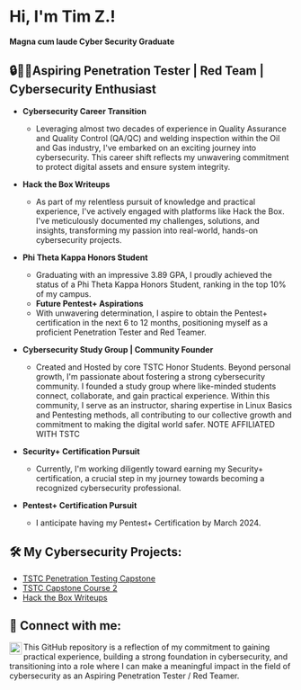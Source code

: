 <h1>Hi, I'm Tim Z.! </h1>
  <b>Magna cum laude Cyber Security Graduate</b>

<h2>🔒👨‍💻Aspiring Penetration Tester | Red Team | Cybersecurity Enthusiast</h2>

- <b>Cybersecurity Career Transition</b>
  - Leveraging almost two decades of experience in Quality Assurance and Quality Control (QA/QC) and welding inspection within the Oil and Gas industry, I've embarked on an exciting journey into cybersecurity. This career shift reflects my unwavering commitment to protect digital assets and ensure system integrity.
- <b>Hack the Box Writeups</b>
  - As part of my relentless pursuit of knowledge and practical experience, I've actively engaged with platforms like Hack the Box. I've meticulously documented my challenges, solutions, and insights, transforming my passion into real-world, hands-on cybersecurity projects.
- <b>Phi Theta Kappa Honors Student</b>
  - Graduating with an impressive 3.89 GPA, I proudly achieved the status of a Phi Theta Kappa Honors Student, ranking in the top 10% of my campus.
  - <b>Future Pentest+ Aspirations</b>
  - With unwavering determination, I aspire to obtain the Pentest+ certification in the next 6 to 12 months, positioning myself as a proficient Penetration Tester and Red Teamer.
   
- <b>Cybersecurity Study Group | Community Founder</b>
  - Created and Hosted by core TSTC Honor Students. Beyond personal growth, I'm passionate about fostering a strong cybersecurity community. I founded a study group where like-minded students connect, collaborate, and gain practical experience. Within this community, I serve as an instructor, sharing expertise in Linux Basics and Pentesting methods, all contributing 
    to our collective growth and commitment to making the digital world safer. NOTE AFFILIATED WITH TSTC
- <b>Security+ Certification Pursuit</b>
  - Currently, I'm working diligently toward earning my Security+ certification, a crucial step in my journey towards becoming a recognized cybersecurity professional.
- <b>Pentest+ Certification Pursuit</b>
  - I anticipate having my Pentest+ Certification by March 2024.

<h2>🛠️ My Cybersecurity Projects:</h2>

- [TSTC Penetration Testing Capstone](https://github.com/ZtheAPT/Pentest-Capstone-TSTC)
- [TSTC Capstone Course 2](https://github.com/ZtheAPT/Capstone-Course-2)
- [Hack the Box Writeups](https://github.com/ZtheAPT/Hack-The-Box-Writeups)

<h2> 🤝 Connect with me:</h2>

[<img align="left" alt="YourName | LinkedIn" width="22px" src="https://cdn.jsdelivr.net/npm/simple-icons@v3/icons/linkedin.svg" />][linkedin]

[linkedin]: https://linkedin.com/in/yourprofilelink

This GitHub repository is a reflection of my commitment to gaining practical experience, building a strong foundation in cybersecurity, and transitioning into a role where I can make a meaningful impact in the field of cybersecurity as an Aspiring Penetration Tester / Red Teamer.


